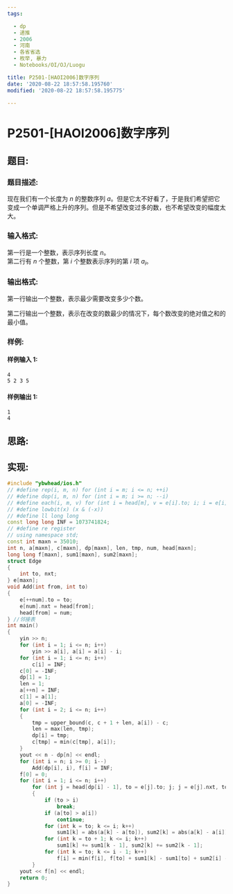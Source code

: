 ```yaml
---
tags:

  - dp
  - 递推
  - 2006
  - 河南
  - 各省省选
  - 枚举, 暴力
  - Notebooks/OI/OJ/Luogu

title: P2501-[HAOI2006]数字序列
date: '2020-08-22 18:57:58.195760'
modified: '2020-08-22 18:57:58.195775'

---
```


# P2501-[HAOI2006]数字序列

## 题目:

### 题目描述:

现在我们有一个长度为 $n$ 的整数序列 $a$。但是它太不好看了，于是我们希望把它变成一个单调严格上升的序列。但是不希望改变过多的数，也不希望改变的幅度太大。

### 输入格式:

第一行是一个整数，表示序列长度 $n$。  
第二行有 $n$ 个整数，第 $i$ 个整数表示序列的第 $i$ 项 $a_i$。

### 输出格式:

第一行输出一个整数，表示最少需要改变多少个数。

第二行输出一个整数，表示在改变的数最少的情况下，每个数改变的绝对值之和的最小值。

### 样例:

#### 样例输入 1:

``` 
4
5 2 3 5
```

#### 样例输出 1:

``` 
1
4
```

## 思路:

## 实现:

``` cpp
#include "ybwhead/ios.h"
// #define rep(i, m, n) for (int i = m; i <= n; ++i)
// #define dop(i, m, n) for (int i = m; i >= n; --i)
// #define each(i, m, v) for (int i = head[m], v = e[i].to; i; i = e[i].next, v = e[i].to)
// #define lowbit(x) (x & (-x))
// #define ll long long
const long long INF = 1073741824;
// #define re register
// using namespace std;
const int maxn = 35010;
int n, a[maxn], c[maxn], dp[maxn], len, tmp, num, head[maxn];
long long f[maxn], sum1[maxn], sum2[maxn];
struct Edge
{
    int to, nxt;
} e[maxn];
void Add(int from, int to)
{
    e[++num].to = to;
    e[num].nxt = head[from];
    head[from] = num;
} //邻接表
int main()
{
    yin >> n;
    for (int i = 1; i <= n; i++)
        yin >> a[i], a[i] = a[i] - i;
    for (int i = 1; i <= n; i++)
        c[i] = INF;
    c[0] = -INF;
    dp[1] = 1;
    len = 1;
    a[++n] = INF;
    c[1] = a[1];
    a[0] = -INF;
    for (int i = 2; i <= n; i++)
    {
        tmp = upper_bound(c, c + 1 + len, a[i]) - c;
        len = max(len, tmp);
        dp[i] = tmp;
        c[tmp] = min(c[tmp], a[i]);
    }
    yout << n - dp[n] << endl;
    for (int i = n; i >= 0; i--)
        Add(dp[i], i), f[i] = INF;
    f[0] = 0;
    for (int i = 1; i <= n; i++)
        for (int j = head[dp[i] - 1], to = e[j].to; j; j = e[j].nxt, to = e[j].to)
        {
            if (to > i)
                break;
            if (a[to] > a[i])
                continue;
            for (int k = to; k <= i; k++)
                sum1[k] = abs(a[k] - a[to]), sum2[k] = abs(a[k] - a[i]);
            for (int k = to + 1; k <= i; k++)
                sum1[k] += sum1[k - 1], sum2[k] += sum2[k - 1];
            for (int k = to; k <= i - 1; k++)
                f[i] = min(f[i], f[to] + sum1[k] - sum1[to] + sum2[i] - sum2[k]);
        }
    yout << f[n] << endl;
    return 0;
}

```
